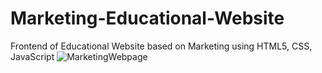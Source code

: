 # Marketing-Educational-Website
Frontend of Educational Website based on Marketing using HTML5, CSS, JavaScript
![MarketingWebpage](https://user-images.githubusercontent.com/113912345/206906832-1188c3ab-198d-4ddc-ab7b-e8b858db1bef.PNG)
